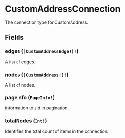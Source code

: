 # CustomAddressConnection

The connection type for CustomAddress.

## Fields

### edges (`[CustomAddressEdge!]!`)
A list of edges.

### nodes (`[CustomAddress!]!`)
A list of nodes.

### pageInfo (`PageInfo!`)
Information to aid in pagination.

### totalNodes (`Int!`)
Identifies the total count of items in the connection.
